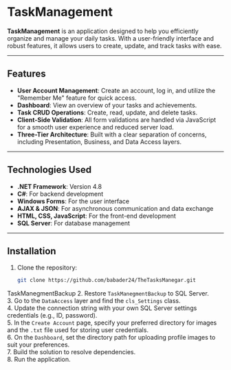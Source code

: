 # TaskManagement

**TaskManagement** is an application designed to help you efficiently organize and manage your daily tasks. With a user-friendly interface and robust features, it allows users to create, update, and track tasks with ease.

---

## Features

- **User Account Management**: Create an account, log in, and utilize the "Remember Me" feature for quick access.
- **Dashboard**: View an overview of your tasks and achievements.
- **Task CRUD Operations**: Create, read, update, and delete tasks.
- **Client-Side Validation**: All form validations are handled via JavaScript for a smooth user experience and reduced server load.
- **Three-Tier Architecture**: Built with a clear separation of concerns, including Presentation, Business, and Data Access layers.

---

## Technologies Used

- **.NET Framework**: Version 4.8
- **C#**: For backend development
- **Windows Forms**: For the user interface
- **AJAX & JSON**: For asynchronous communication and data exchange
- **HTML, CSS, JavaScript**: For the front-end development
- **SQL Server**: For database management

---

## Installation

1. Clone the repository:
   ```bash
   git clone https://github.com/babader24/TheTasksManegar.git

  TaskManegmentBackup
2. Restore `TaskManegmentBackup` to SQL Server.  
3. Go to the `DataAccess` layer and find the `cls_Settings` class.  
4. Update the connection string with your own SQL Server settings credentials (e.g., ID, password).  
5. In the `Create Account` page, specify your preferred directory for images and the `.txt` file used for storing user credentials.  
6. On the `Dashboard`, set the directory path for uploading profile images to suit your preferences.  
7. Build the solution to resolve dependencies.  
8. Run the application.  


